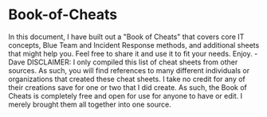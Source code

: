 # Book-of-Cheats
 In this document, I have built out a "Book of Cheats" that covers core IT concepts, Blue Team and Incident Response methods, and additional sheets that might help you. Feel free to share it and use it to fit your needs. Enjoy. - Dave  DISCLAIMER: I only compiled this list of cheat sheets from other sources. As such, you will find references to many different individuals or organizations that created these cheat sheets. I take no credit for any of their creations save for one or two that I did create. As such, the Book of Cheats is completely free and open for use for anyone to have or edit. I merely brought them all together into one source.
